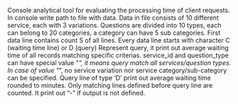 Console analytical tool for evaluating the processing time of client requests.
In console write path to file with data.
Data in file consists of 10 different service, each with 3 variations. Questions are divided into 10
types, each can belong to 20 categories, a category can have 5 sub categories.
First data line contains count S of all lines.
Every data line starts with character C (waiting time line) or D (query)
Represent query, it print out average waiting time of all records matching specific criterias.
service_id and question_type can have special value “*”, it means query match all
services/question types. In case of value “*”, no service variation nor service
category/sub-category can be specified.
Query line of type ‘D’ print out average waiting time rounded to minutes. Only matching lines
defined before query line are counted. It print out “-” if output is not defined.
